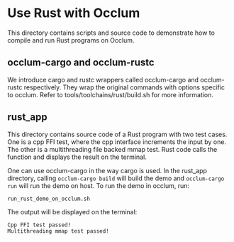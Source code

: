 # Use Rust with Occlum

This directory contains scripts and source code to demonstrate how to
compile and run Rust programs on Occlum.

## occlum-cargo and occlum-rustc

We introduce cargo and rustc wrappers called occlum-cargo and occlum-rustc
respectively. They wrap the original commands with options specific to occlum.
Refer to tools/toolchains/rust/build.sh for more information.

## rust\_app

This directory contains source code of a Rust program with two test cases. One is a cpp FFI test, 
where the cpp interface increments the input by one. The other is a multithreading file backed mmap test. 
Rust code calls the function and displays the result on the terminal.

One can use occlum-cargo in the way cargo is used. In the rust\_app directory,
calling ```occlum-cargo build``` will build the demo and ```occlum-cargo run```
will run the demo on host. To run the demo in occlum, run:
```
run_rust_demo_on_occlum.sh
```
The output will be displayed on the terminal:
```
Cpp FFI test passed!
Multithreading mmap test passed!
```
